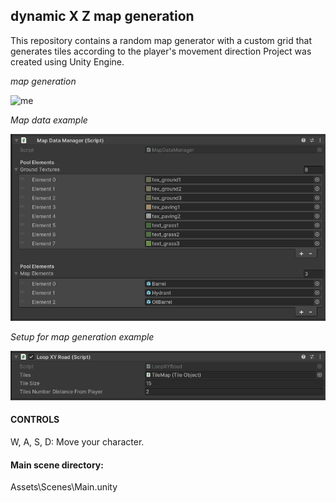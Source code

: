 ## dynamic X Z map generation 
This repository contains a random map generator with a custom grid that generates tiles according to the player's movement direction
Project was created using Unity Engine.

*map generation*

![me](https://github.com/PiotrCynowski/Dynamic_Map_Grid/blob/master/pic/map_generation.gif)


*Map data example*

![alt text](https://github.com/PiotrCynowski/Dynamic_Map_Grid/blob/master/pic/MapData.png?raw=true)

*Setup for map generation example*

![alt text](https://github.com/PiotrCynowski/Dynamic_Map_Grid/blob/master/pic/LoopXYRoad.png?raw=true)

#### CONTROLS
W, A, S, D: Move your character.

#### Main scene directory:
Assets\Scenes\Main.unity
